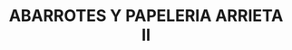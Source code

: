 ---
title: "ABARROTES Y PAPELERIA ARRIETA II"
url: /mariano-escobedo/abarrotes-y-papeleria-arrieta-ii/
shop: Lebensmittel
---